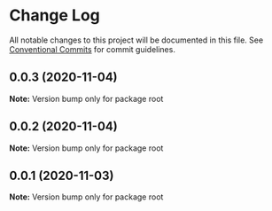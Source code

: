 # Change Log

All notable changes to this project will be documented in this file.
See [Conventional Commits](https://conventionalcommits.org) for commit guidelines.

## 0.0.3 (2020-11-04)

**Note:** Version bump only for package root





## 0.0.2 (2020-11-04)

**Note:** Version bump only for package root





## 0.0.1 (2020-11-03)

**Note:** Version bump only for package root
